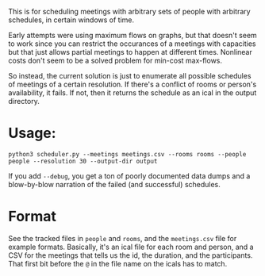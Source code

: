 This is for scheduling meetings with arbitrary sets of people with
arbitrary schedules, in certain windows of time. 

Early attempts were using maximum flows on graphs, but that doesn't seem to work
since you can restrict the occurances of a meetings with capacities but that 
just allows partial meetings to happen at different times.
Nonlinear costs don't seem to be a solved problem for min-cost max-flows.

So instead, the current solution is just to enumerate all possible schedules of
meetings of a certain resolution. If there's a conflict of rooms or person's
availability, it fails. If not, then it returns the schedule as an ical in the
output directory.

# Usage:

    python3 scheduler.py --meetings meetings.csv --rooms rooms --people people --resolution 30 --output-dir output

If you add `--debug`, you get a ton of poorly documented data dumps and a 
blow-by-blow narration of the failed (and successful) schedules.

# Format

See the tracked files in `people` and `rooms`, and the `meetings.csv` file for
example formats. Basically, it's an ical file for each room and person, and
a CSV for the meetings that tells us the id, the duration, and the participants.
That first bit before the `@` in the file name on the icals has to match.
